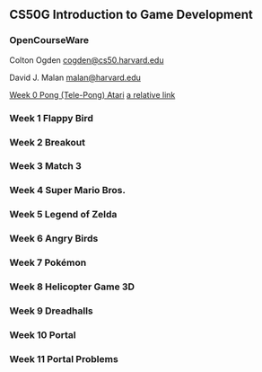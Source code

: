 ## CS50G Introduction to Game Development

### OpenCourseWare

Colton Ogden
cogden@cs50.harvard.edu

David J. Malan
malan@harvard.edu

[Week 0  Pong (Tele-Pong) Atari](other_file.md)
[a relative link](other_file.md)


### Week 1  Flappy Bird
### Week 2  Breakout
### Week 3  Match 3
### Week 4  Super Mario Bros.
### Week 5  Legend of Zelda
### Week 6  Angry Birds
### Week 7  Pokémon
### Week 8  Helicopter Game 3D
### Week 9  Dreadhalls
### Week 10 Portal
### Week 11 Portal Problems